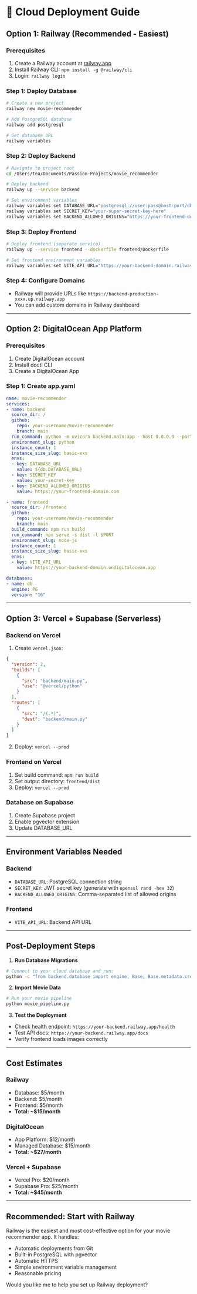 # 🚀 Cloud Deployment Guide

## Option 1: Railway (Recommended - Easiest)

### Prerequisites
1. Create a Railway account at [railway.app](https://railway.app)
2. Install Railway CLI: `npm install -g @railway/cli`
3. Login: `railway login`

### Step 1: Deploy Database
```bash
# Create a new project
railway new movie-recommender

# Add PostgreSQL database
railway add postgresql

# Get database URL
railway variables
```

### Step 2: Deploy Backend
```bash
# Navigate to project root
cd /Users/tea/Documents/Passion-Projects/movie_recommender

# Deploy backend
railway up --service backend

# Set environment variables
railway variables set DATABASE_URL="postgresql://user:pass@host:port/db"
railway variables set SECRET_KEY="your-super-secret-key-here"
railway variables set BACKEND_ALLOWED_ORIGINS="https://your-frontend-domain.com"
```

### Step 3: Deploy Frontend
```bash
# Deploy frontend (separate service)
railway up --service frontend --dockerfile frontend/Dockerfile

# Set frontend environment variables
railway variables set VITE_API_URL="https://your-backend-domain.railway.app"
```

### Step 4: Configure Domains
- Railway will provide URLs like `https://backend-production-xxxx.up.railway.app`
- You can add custom domains in Railway dashboard

---

## Option 2: DigitalOcean App Platform

### Prerequisites
1. Create DigitalOcean account
2. Install doctl CLI
3. Create a DigitalOcean App

### Step 1: Create app.yaml
```yaml
name: movie-recommender
services:
- name: backend
  source_dir: /
  github:
    repo: your-username/movie-recommender
    branch: main
  run_command: python -m uvicorn backend.main:app --host 0.0.0.0 --port $PORT
  environment_slug: python
  instance_count: 1
  instance_size_slug: basic-xxs
  envs:
  - key: DATABASE_URL
    value: ${db.DATABASE_URL}
  - key: SECRET_KEY
    value: your-secret-key
  - key: BACKEND_ALLOWED_ORIGINS
    value: https://your-frontend-domain.com

- name: frontend
  source_dir: /frontend
  github:
    repo: your-username/movie-recommender
    branch: main
  build_command: npm run build
  run_command: npx serve -s dist -l $PORT
  environment_slug: node-js
  instance_count: 1
  instance_size_slug: basic-xxs
  envs:
  - key: VITE_API_URL
    value: https://your-backend-domain.ondigitalocean.app

databases:
- name: db
  engine: PG
  version: "16"
```

---

## Option 3: Vercel + Supabase (Serverless)

### Backend on Vercel
1. Create `vercel.json`:
```json
{
  "version": 2,
  "builds": [
    {
      "src": "backend/main.py",
      "use": "@vercel/python"
    }
  ],
  "routes": [
    {
      "src": "/(.*)",
      "dest": "backend/main.py"
    }
  ]
}
```

2. Deploy: `vercel --prod`

### Frontend on Vercel
1. Set build command: `npm run build`
2. Set output directory: `frontend/dist`
3. Deploy: `vercel --prod`

### Database on Supabase
1. Create Supabase project
2. Enable pgvector extension
3. Update DATABASE_URL

---

## Environment Variables Needed

### Backend
- `DATABASE_URL`: PostgreSQL connection string
- `SECRET_KEY`: JWT secret key (generate with `openssl rand -hex 32`)
- `BACKEND_ALLOWED_ORIGINS`: Comma-separated list of allowed origins

### Frontend
- `VITE_API_URL`: Backend API URL

---

## Post-Deployment Steps

1. **Run Database Migrations**
```bash
# Connect to your cloud database and run:
python -c "from backend.database import engine, Base; Base.metadata.create_all(bind=engine)"
```

2. **Import Movie Data**
```bash
# Run your movie pipeline
python movie_pipeline.py
```

3. **Test the Deployment**
- Check health endpoint: `https://your-backend.railway.app/health`
- Test API docs: `https://your-backend.railway.app/docs`
- Verify frontend loads images correctly

---

## Cost Estimates

### Railway
- Database: $5/month
- Backend: $5/month  
- Frontend: $5/month
- **Total: ~$15/month**

### DigitalOcean
- App Platform: $12/month
- Managed Database: $15/month
- **Total: ~$27/month**

### Vercel + Supabase
- Vercel Pro: $20/month
- Supabase Pro: $25/month
- **Total: ~$45/month**

---

## Recommended: Start with Railway

Railway is the easiest and most cost-effective option for your movie recommender app. It handles:
- Automatic deployments from Git
- Built-in PostgreSQL with pgvector
- Automatic HTTPS
- Simple environment variable management
- Reasonable pricing

Would you like me to help you set up Railway deployment?
